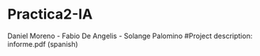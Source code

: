 # Practica2-IA
Daniel Moreno - Fabio De Angelis - Solange Palomino
#Project description: informe.pdf (spanish)
